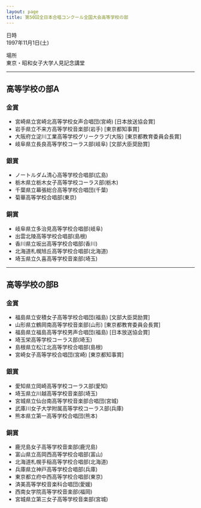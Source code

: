 ```yaml
---
layout: page
title: 第50回全日本合唱コンクール全国大会高等学校の部
---
```

日時  
1997年11月1日(土)

場所  
東京・昭和女子大学人見記念講堂

------------------------------------------------------------------------

高等学校の部A
-------------

### 金賞

-   宮崎県立宮崎北高等学校女声合唱団(宮崎) \[日本放送協会賞\]
-   岩手県立不来方高等学校音楽部(岩手) \[東京都知事賞\]
-   大阪府立淀川工業高等学校グリークラブ(大阪) \[東京都教育委員会長賞\]
-   岐阜県立長良高等学校コーラス部(岐阜) \[文部大臣奨励賞\]

### 銀賞

-   ノートルダム清心高等学校合唱部(広島)
-   栃木県立栃木女子高等学校コーラス部(栃木)
-   千葉県立幕張総合高等学校合唱団(千葉)
-   菊華高等学校合唱部(東京)

### 銅賞

-   岐阜県立多治見高等学校合唱部(岐阜)
-   出雲北陵高等学校合唱部(島根)
-   香川県立坂出高等学校合唱部(香川)
-   北海道札幌旭丘高等学校合唱部(北海道)
-   埼玉県立久喜高等学校音楽部(埼玉)

------------------------------------------------------------------------

高等学校の部B
-------------

### 金賞

-   福島県立安積女子高等学校合唱団(福島) \[文部大臣奨励賞\]
-   山形県立鶴岡南高等学校音楽部(山形) \[東京都教育委員会長賞\]
-   福島県立福島高等学校男声合唱団(福島) \[日本放送協会賞\]
-   埼玉栄高等学校コーラス部(埼玉)
-   島根県立松江北高等学校合唱部(島根)
-   宮崎女子高等学校合唱団(宮崎) \[東京都知事賞\]

### 銀賞

-   愛知県立岡崎高等学校コーラス部(愛知)
-   埼玉県立川越高等学校音楽部(埼玉)
-   宮城県立仙台南高等学校音楽部合唱団(宮城)
-   武庫川女子大学附属高等学校コーラス部(兵庫)
-   熊本県立第一高等学校合唱団(熊本)

### 銅賞

-   鹿児島女子高等学校音楽部(鹿児島)
-   富山県立高岡西高等学校合唱部(富山)
-   北海道札幌手稲高等学校合唱部(北海道)
-   兵庫県立神戸高等学校合唱部(兵庫)
-   東京都立府中西高等学校合唱部(東京)
-   済美高等学校音楽科合唱団(愛媛)
-   西南女学院高等学校音楽部(福岡)
-   宮城県立第三女子高等学校音楽部(宮城)

